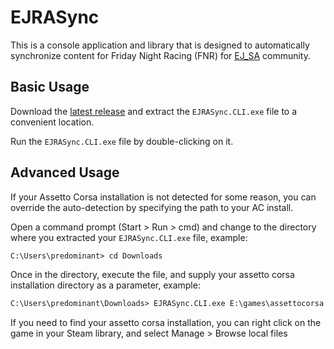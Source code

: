 # EJRASync

This is a console application and library that is designed to automatically synchronize content for Friday Night Racing (FNR) for [EJ_SA](https://www.twitch.tv/ej_sa) community.

## Basic Usage

Download the [latest release](https://github.com/predominant/EJRASync/releases/latest) and extract the `EJRASync.CLI.exe` file to a convenient location.

Run the `EJRASync.CLI.exe` file by double-clicking on it.

## Advanced Usage

If your Assetto Corsa installation is not detected for some reason, you can override the auto-detection by specifying the path to your AC install.

Open a command prompt (Start > Run > cmd) and change to the directory where you extracted your `EJRASync.CLI.exe` file, example:

```ps
C:\Users\predominant> cd Downloads
```

Once in the directory, execute the file, and supply your assetto corsa installation directory as a parameter, example:

```ps
C:\Users\predominant\Downloads> EJRASync.CLI.exe E:\games\assettocorsa
```

If you need to find your assetto corsa installation, you can right click on the game in your Steam library, and select Manage > Browse local files
